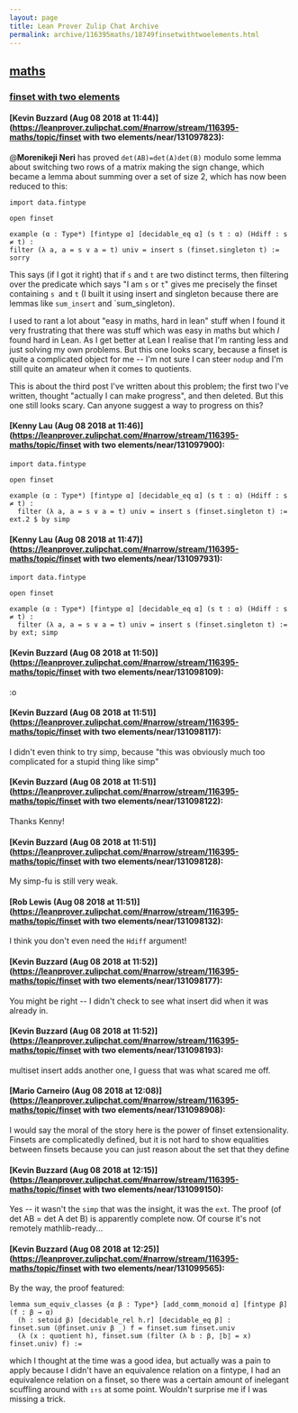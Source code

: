 ```yaml
---
layout: page
title: Lean Prover Zulip Chat Archive 
permalink: archive/116395maths/18749finsetwithtwoelements.html
---
```


## [maths](index.html)
### [finset with two elements](18749finsetwithtwoelements.html)

#### [Kevin Buzzard (Aug 08 2018 at 11:44)](https://leanprover.zulipchat.com/#narrow/stream/116395-maths/topic/finset with two elements/near/131097823):
@**Morenikeji Neri** has proved `det(AB)=det(A)det(B)` modulo some lemma about switching two rows of a matrix making the sign change, which became a lemma about summing over a set of size 2, which has now been reduced to this:

```lean
import data.fintype

open finset

example (α : Type*) [fintype α] [decidable_eq α] (s t : α) (Hdiff : s ≠ t) :
filter (λ a, a = s ∨ a = t) univ = insert s (finset.singleton t) := sorry
```

This says (if I got it right) that if `s` and `t` are two distinct terms, then filtering over the predicate which says "I am `s` or `t`" gives me precisely the finset containing `s `and `t` (I built it using insert and singleton because there are lemmas like `sum_insert` and `sum_singleton).

I used to rant a lot about "easy in maths, hard in lean" stuff when I found it very frustrating that there was stuff which was easy in maths but which *I* found hard in Lean. As I get better at Lean I realise that I'm ranting less and just solving my own problems. But this one looks scary, because a finset is quite a complicated object for me -- I'm not sure I can steer `nodup` and I'm still quite an amateur when it comes to quotients. 

This is about the third post I've written about this problem; the first two I've written, thought "actually I can make progress", and then deleted. But this one still looks scary. Can anyone suggest a way to progress on this?

#### [Kenny Lau (Aug 08 2018 at 11:46)](https://leanprover.zulipchat.com/#narrow/stream/116395-maths/topic/finset with two elements/near/131097900):
```lean
import data.fintype

open finset

example (α : Type*) [fintype α] [decidable_eq α] (s t : α) (Hdiff : s ≠ t) :
  filter (λ a, a = s ∨ a = t) univ = insert s (finset.singleton t) :=
ext.2 $ by simp
```

#### [Kenny Lau (Aug 08 2018 at 11:47)](https://leanprover.zulipchat.com/#narrow/stream/116395-maths/topic/finset with two elements/near/131097931):
```lean
import data.fintype

open finset

example (α : Type*) [fintype α] [decidable_eq α] (s t : α) (Hdiff : s ≠ t) :
  filter (λ a, a = s ∨ a = t) univ = insert s (finset.singleton t) :=
by ext; simp
```

#### [Kevin Buzzard (Aug 08 2018 at 11:50)](https://leanprover.zulipchat.com/#narrow/stream/116395-maths/topic/finset with two elements/near/131098109):
:o

#### [Kevin Buzzard (Aug 08 2018 at 11:51)](https://leanprover.zulipchat.com/#narrow/stream/116395-maths/topic/finset with two elements/near/131098117):
I didn't even think to try simp, because "this was obviously much too complicated for a stupid thing like simp"

#### [Kevin Buzzard (Aug 08 2018 at 11:51)](https://leanprover.zulipchat.com/#narrow/stream/116395-maths/topic/finset with two elements/near/131098122):
Thanks Kenny!

#### [Kevin Buzzard (Aug 08 2018 at 11:51)](https://leanprover.zulipchat.com/#narrow/stream/116395-maths/topic/finset with two elements/near/131098128):
My simp-fu is still very weak.

#### [Rob Lewis (Aug 08 2018 at 11:51)](https://leanprover.zulipchat.com/#narrow/stream/116395-maths/topic/finset with two elements/near/131098132):
I think you don't even need the `Hdiff` argument!

#### [Kevin Buzzard (Aug 08 2018 at 11:52)](https://leanprover.zulipchat.com/#narrow/stream/116395-maths/topic/finset with two elements/near/131098177):
You might be right -- I didn't check to see what insert did when it was already in.

#### [Kevin Buzzard (Aug 08 2018 at 11:52)](https://leanprover.zulipchat.com/#narrow/stream/116395-maths/topic/finset with two elements/near/131098193):
multiset insert adds another one, I guess that was what scared me off.

#### [Mario Carneiro (Aug 08 2018 at 12:08)](https://leanprover.zulipchat.com/#narrow/stream/116395-maths/topic/finset with two elements/near/131098908):
I would say the moral of the story here is the power of finset extensionality. Finsets are complicatedly defined, but it is not hard to show equalities between finsets because you can just reason about the set that they define

#### [Kevin Buzzard (Aug 08 2018 at 12:15)](https://leanprover.zulipchat.com/#narrow/stream/116395-maths/topic/finset with two elements/near/131099150):
Yes -- it wasn't the `simp` that was the insight, it was the `ext`. The proof (of det AB = det A det B) is apparently complete now. Of course it's not remotely mathlib-ready...

#### [Kevin Buzzard (Aug 08 2018 at 12:25)](https://leanprover.zulipchat.com/#narrow/stream/116395-maths/topic/finset with two elements/near/131099565):
By the way, the proof featured:

```lean
lemma sum_equiv_classes {α β : Type*} [add_comm_monoid α] [fintype β] (f : β → α)
  (h : setoid β) [decidable_rel h.r] [decidable_eq β] : 
finset.sum (@finset.univ β _) f = finset.sum finset.univ 
  (λ (x : quotient h), finset.sum (filter (λ b : β, ⟦b⟧ = x) finset.univ) f) := 
```

which I thought at the time was a good idea, but actually was a pain to apply because I didn't have an equivalence relation on a fintype, I had an equivalence relation on a finset, so there was a certain amount of inelegant scuffling around with `↥↑s` at some point. Wouldn't surprise me if I was missing a trick.

